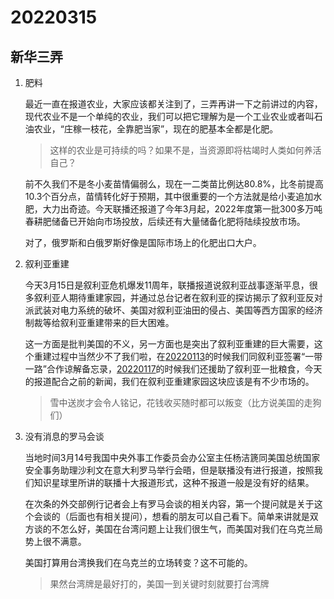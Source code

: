 # 20220315

## 新华三弄

1. 肥料

   最近一直在报道农业，大家应该都关注到了，三弄再讲一下之前讲过的内容，现代农业不是一个单纯的农业，我们可以把它理解为是一个工业农业或者叫石油农业，“庄稼一枝花，全靠肥当家”，现在的肥基本全都是化肥。

   >这样的农业是可持续的吗？如果不是，当资源即将枯竭时人类如何养活自己？

   前不久我们不是冬小麦苗情偏弱么，现在一二类苗比例达80.8%，比冬前提高10.3个百分点，苗情转化好于预期，其中很重要的一个方法就是给小麦追加水肥，大力出奇迹。今天联播还报道了今年3月起，2022年度第一批300多万吨春耕肥储备已开始向市场投放，后续还有大量储备化肥将陆续投放市场。

   对了，俄罗斯和白俄罗斯好像是国际市场上的化肥出口大户。

2. 叙利亚重建

   今天3月15日是叙利亚危机爆发11周年，联播报道说叙利亚战事逐渐平息，很多叙利亚人期待重建家园，并通过总台记者在叙利亚的探访揭示了叙利亚反对派武装对电力系统的破坏、美国对叙利亚油田的侵占、美国等西方国家的经济制裁等给叙利亚重建带来的巨大困难。

   这一方面是批判美国的不义，另一方面也是突出了叙利亚重建的巨大需要，这个重建过程中当然少不了我们啦，在[20220113](http://mp.weixin.qq.com/s?__biz=MzU4MTg4MTA1Mg==&mid=2247500671&idx=1&sn=4416d090629daf257df1d9640baf355c&chksm=fd425eccca35d7daf162ace9f7725501f352473a6aa52f58c461faa4d1d4940ddd6d65c6cb2a&scene=21#wechat_redirect)的时候我们同叙利亚签署“一带一路”合作谅解备忘录，[20220117](http://mp.weixin.qq.com/s?__biz=MzU4MTg4MTA1Mg==&mid=2247500761&idx=1&sn=628c87f8453c0e67b0ea0cbb47526be3&chksm=fd425e6aca35d77cd9b5837b20dcf2d007361e612de7c19b29b047deca40d3b2ad5ce7bdb5b7&scene=21#wechat_redirect)的时候我们还援助了叙利亚一批粮食，今天的报道配合之前的新闻，我们在叙利亚重建家园这块应该是有不少市场的。

   > 雪中送炭才会令人铭记，花钱收买随时都可以叛变（比方说美国的走狗们）

3. 没有消息的罗马会谈

   当地时间3月14号我国中央外事工作委员会办公室主任杨洁篪同美国总统国家安全事务助理沙利文在意大利罗马举行会晤，但是联播没有进行报道，按照我们知识星球里所讲的联播十大报道形式，这种不报道一般是没有好的结果。

   在次条的外交部例行记者会上有罗马会谈的相关内容，第一个提问就是关于这个会谈的（后面也有相关提问），想看的朋友可以自己看下。简单来讲就是双方谈的不怎么好，美国在台湾问题上让我们很生气，而美国对我们在乌克兰局势上很不满意。

   美国打算用台湾换我们在乌克兰的立场转变？这不可能的。

   > 果然台湾牌是最好打的，美国一到关键时刻就要打台湾牌

   